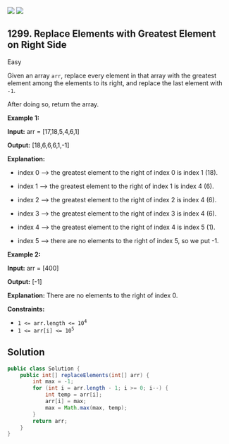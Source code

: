 [![](https://img.shields.io/github/stars/javadev/LeetCode-in-Java?label=Stars&style=flat-square)](https://github.com/javadev/LeetCode-in-Java)
[![](https://img.shields.io/github/forks/javadev/LeetCode-in-Java?label=Fork%20me%20on%20GitHub%20&style=flat-square)](https://github.com/javadev/LeetCode-in-Java/fork)

## 1299\. Replace Elements with Greatest Element on Right Side

Easy

Given an array `arr`, replace every element in that array with the greatest element among the elements to its right, and replace the last element with `-1`.

After doing so, return the array.

**Example 1:**

**Input:** arr = [17,18,5,4,6,1]

**Output:** [18,6,6,6,1,-1]

**Explanation:**

- index 0 --> the greatest element to the right of index 0 is index 1 (18).

- index 1 --> the greatest element to the right of index 1 is index 4 (6).

- index 2 --> the greatest element to the right of index 2 is index 4 (6).

- index 3 --> the greatest element to the right of index 3 is index 4 (6).

- index 4 --> the greatest element to the right of index 4 is index 5 (1).

- index 5 --> there are no elements to the right of index 5, so we put -1.

**Example 2:**

**Input:** arr = [400]

**Output:** [-1]

**Explanation:** There are no elements to the right of index 0.

**Constraints:**

*   <code>1 <= arr.length <= 10<sup>4</sup></code>
*   <code>1 <= arr[i] <= 10<sup>5</sup></code>

## Solution

```java
public class Solution {
    public int[] replaceElements(int[] arr) {
        int max = -1;
        for (int i = arr.length - 1; i >= 0; i--) {
            int temp = arr[i];
            arr[i] = max;
            max = Math.max(max, temp);
        }
        return arr;
    }
}
```